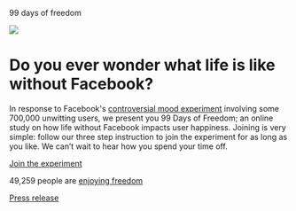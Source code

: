 99 days of freedom

![](../_resources/afe75fa84fbc1868b0e7d35c906d264e.png)

# Do you ever wonder what life is like without Facebook?

In response to Facebook's [controversial mood experiment](http://www.theguardian.com/technology/2014/jun/29/facebook-users-emotions-news-feeds) involving some 700,000 unwitting users, we present you 99 Days of Freedom; an online study on how life without Facebook impacts user happiness. Joining is very simple: follow our three step instruction to join the experiment for as long as you like. We can’t wait to hear how you spend your time off.

[Join the experiment](http://99daysoffreedom.com/#the-experiment)

49,259 people are [enjoying freedom](http://99daysoffreedom.com/#the-experiment)

 [Press release](http://wearejust.pr.co/119442-is-it-time-to-kick-your-facebook-addiction)